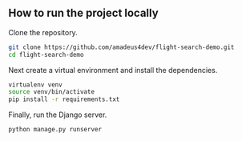 ## How to run the project locally

Clone the repository.
```sh
git clone https://github.com/amadeus4dev/flight-search-demo.git
cd flight-search-demo
```
Next create a virtual environment and install the dependencies.

```sh
virtualenv venv
source venv/bin/activate
pip install -r requirements.txt
```

Finally, run the Django server.
```sh
python manage.py runserver
```